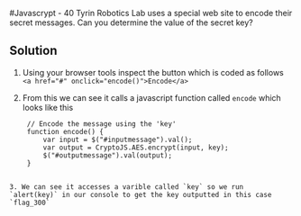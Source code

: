 #Javascrypt - 40
Tyrin Robotics Lab uses a special web site to encode their secret messages. Can you determine the value of the secret key?

## Solution
1. Using your browser tools inspect the button which is coded as follows `<a href="#" onclick="encode()">Encode</a>`

2. From this we can see it calls a javascript function called `encode` which looks like this

   ```
    // Encode the message using the 'key'
    function encode() {                                                        
        var input = $("#inputmessage").val();
        var output = CryptoJS.AES.encrypt(input, key);
        $("#outputmessage").val(output);
    }
  ```

3. We can see it accesses a varible called `key` so we run `alert(key)` in our console to get the key outputted in this case `flag_300`
